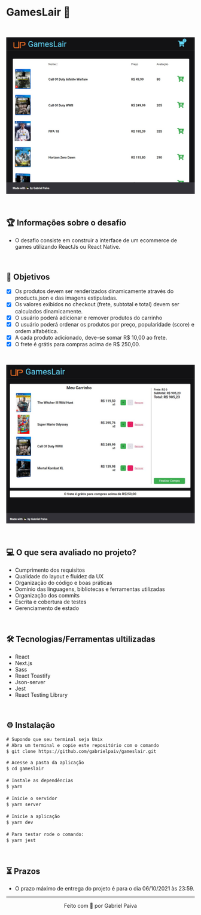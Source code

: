 # GamesLair 🐉

&nbsp;

<img src="https://raw.githubusercontent.com/gabrielpaiv/gabrielpaiv/main/.github/images/Projects/GamesLair-home-example.jpg" alt="Home"/>

&nbsp;

## 🏆 Informações sobre o desafio

- O desafio consiste em construir a interface de um ecommerce de games utilizando ReactJs ou React Native.

&nbsp;

## 🏁 Objetivos

- [x] Os produtos devem ser renderizados dinamicamente através do products.json e das imagens estipuladas.
- [x] Os valores exibidos no checkout (frete, subtotal e total) devem ser calculados dinamicamente.
- [x] O usuário poderá adicionar e remover produtos do carrinho
- [x] O usuário poderá ordenar os produtos por preço, popularidade (score) e ordem alfabética.
- [x] A cada produto adicionado, deve-se somar R$ 10,00 ao frete.
- [x] O frete é grátis para compras acima de R$ 250,00.

&nbsp;

<img src="https://raw.githubusercontent.com/gabrielpaiv/gabrielpaiv/main/.github/images/Projects/GamesLair-cart-example.jpg" alt="Cart"/>

&nbsp;

## 💻 O que sera avaliado no projeto?

- Cumprimento dos requisitos
- Qualidade do layout e fluidez da UX
- Organização do código e boas práticas
- Domínio das linguagens, bibliotecas e ferramentas utilizadas
- Organização dos commits
- Escrita e cobertura de testes
- Gerenciamento de estado

&nbsp;

## 🛠️ Tecnologias/Ferramentas ultilizadas

- React
- Next.js
- Sass
- React Toastify
- Json-server
- Jest
- React Testing Library

&nbsp;

## ⚙️ Instalação

```
# Supondo que seu terminal seja Unix
# Abra um terminal e copie este repositório com o comando
$ git clone https://github.com/gabrielpaiv/gameslair.git
```

```
# Acesse a pasta da aplicação
$ cd gameslair

# Instale as dependências
$ yarn

# Inicie o servidor
$ yarn server

# Inicie a aplicação
$ yarn dev

# Para testar rode o comando:
$ yarn jest

```

&nbsp;

## ⏳ Prazos

- O prazo máximo de entrega do projeto é para o dia 06/10/2021 às 23:59.

---

<p align="center">Feito com 🦆 por Gabriel Paiva</p>
